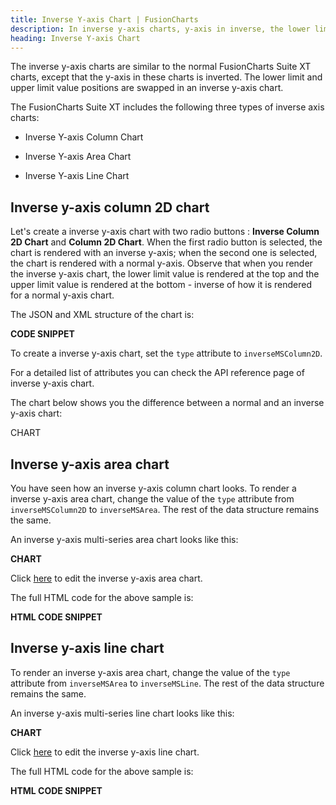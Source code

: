 ```yaml
---
title: Inverse Y-axis Chart | FusionCharts
description: In inverse y-axis charts, y-axis in inverse, the lower limit and upper limit value positions are swapped in an inverse y-axis chart
heading: Inverse Y-axis Chart
---
```


The inverse y-axis charts are similar to the normal FusionCharts Suite XT charts, except that the y-axis in these charts is inverted. The lower limit and upper limit value positions are swapped in an inverse y-axis chart.

The FusionCharts Suite XT includes the following three types of inverse axis charts:

* Inverse Y-axis Column Chart

* Inverse Y-axis Area Chart

* Inverse Y-axis Line Chart

## Inverse y-axis column 2D chart 

Let's create a inverse y-axis chart with two radio buttons : **Inverse Column 2D Chart** and **Column 2D Chart**. When the first radio button is selected, the chart is rendered with an inverse y-axis; when the second one is selected, the chart is rendered with a normal y-axis. Observe that when you render the inverse y-axis chart, the lower limit value is rendered at the top and the upper limit value is rendered at the bottom - inverse of how it is rendered for a normal y-axis chart.

The JSON and XML structure of the chart is:

**CODE SNIPPET**

To create a inverse y-axis chart, set the `type` attribute to `inverseMSColumn2D`.

For a detailed list of attributes you can check the API reference page of inverse y-axis chart.

The chart below shows you the difference between a normal and an inverse y-axis chart:

CHART

## Inverse y-axis area chart

You have seen how an inverse y-axis column chart looks. To render a inverse y-axis area chart, change the value of the `type` attribute from `inverseMSColumn2D` to `inverseMSArea`. The rest of the data structure remains the same.

An inverse y-axis multi-series area chart looks like this:

**CHART**

Click [here](http://jsfiddle.net/fusioncharts/S38mg/) to edit the inverse y-axis area chart.

The full HTML code for the above sample is:

**HTML CODE SNIPPET**

## Inverse y-axis line chart 

To render an inverse y-axis area chart, change the value of the `type` attribute from `inverseMSArea` to `inverseMSLine`. The rest of the data structure remains the same.

An inverse y-axis multi-series line chart looks like this:

**CHART**

Click [here](http://jsfiddle.net/fusioncharts/FJL6V/) to edit the inverse y-axis line chart.

The full HTML code for the above sample is:

**HTML CODE SNIPPET**